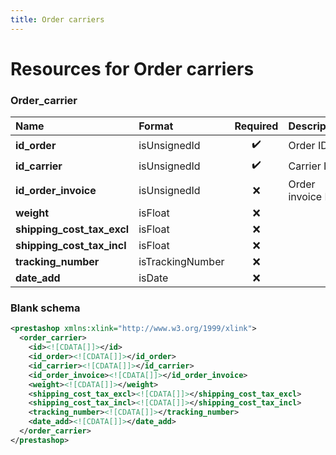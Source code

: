 ```yaml
---
title: Order carriers
---
```


# Resources for Order carriers

### Order_carrier

|            Name            |      Format      | Required |   Description    |
| :------------------------- | :--------------- | :------: | :--------------- |
| **id_order**               | isUnsignedId     | ✔️       | Order ID         |
| **id_carrier**             | isUnsignedId     | ✔️       | Carrier ID       |
| **id_order_invoice**       | isUnsignedId     | ❌        | Order invoice ID |
| **weight**                 | isFloat          | ❌        |                  |
| **shipping_cost_tax_excl** | isFloat          | ❌        |                  |
| **shipping_cost_tax_incl** | isFloat          | ❌        |                  |
| **tracking_number**        | isTrackingNumber | ❌        |                  |
| **date_add**               | isDate           | ❌        |                  |


### Blank schema

```xml
<prestashop xmlns:xlink="http://www.w3.org/1999/xlink">
  <order_carrier>
    <id><![CDATA[]]></id>
    <id_order><![CDATA[]]></id_order>
    <id_carrier><![CDATA[]]></id_carrier>
    <id_order_invoice><![CDATA[]]></id_order_invoice>
    <weight><![CDATA[]]></weight>
    <shipping_cost_tax_excl><![CDATA[]]></shipping_cost_tax_excl>
    <shipping_cost_tax_incl><![CDATA[]]></shipping_cost_tax_incl>
    <tracking_number><![CDATA[]]></tracking_number>
    <date_add><![CDATA[]]></date_add>
  </order_carrier>
</prestashop>
```

